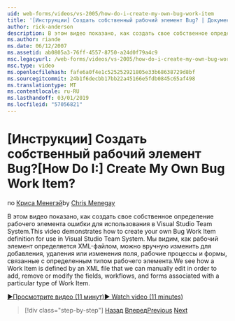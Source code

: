 ```yaml
---
uid: web-forms/videos/vs-2005/how-do-i-create-my-own-bug-work-item
title: '[Инструкции] Создать собственный рабочий элемент Bug? | Документы Майкрософт'
author: rick-anderson
description: В этом видео показано, как создать свое собственное определение рабочего элемента ошибки для использования в Visual Studio Team System. Мы видим, как рабочий элемент определяется XML-файлов...
ms.author: riande
ms.date: 06/12/2007
ms.assetid: ab0805a3-76ff-4557-8750-a24d0f79a4c9
msc.legacyurl: /web-forms/videos/vs-2005/how-do-i-create-my-own-bug-work-item
msc.type: video
ms.openlocfilehash: fafe6a0f4e1c525252921805e33b68638729d8bf
ms.sourcegitcommit: 24b1f6decbb17bb22a45166e5fdb0845c65af498
ms.translationtype: MT
ms.contentlocale: ru-RU
ms.lasthandoff: 03/01/2019
ms.locfileid: "57056821"
---
```

<a name="how-do-i-create-my-own-bug-work-item"></a><span data-ttu-id="c4595-105">[Инструкции] Создать собственный рабочий элемент Bug?</span><span class="sxs-lookup"><span data-stu-id="c4595-105">[How Do I:] Create My Own Bug Work Item?</span></span>
====================
<span data-ttu-id="c4595-106">по [Криса Менегэй](https://twitter.com/CMenegay)</span><span class="sxs-lookup"><span data-stu-id="c4595-106">by [Chris Menegay](https://twitter.com/CMenegay)</span></span>

<span data-ttu-id="c4595-107">В этом видео показано, как создать свое собственное определение рабочего элемента ошибки для использования в Visual Studio Team System.</span><span class="sxs-lookup"><span data-stu-id="c4595-107">This video demonstrates how to create your own Bug Work Item definition for use in Visual Studio Team System.</span></span> <span data-ttu-id="c4595-108">Мы видим, как рабочий элемент определяется XML-файлом, можно вручную изменить для добавления, удаления или изменения поля, рабочие процессы и формы, связанные с определенным типом рабочего элемента.</span><span class="sxs-lookup"><span data-stu-id="c4595-108">We see how a Work Item is defined by an XML file that we can manually edit in order to add, remove or modify the fields, workflows, and forms associated with a particular type of Work Item.</span></span>

[<span data-ttu-id="c4595-109">&#9654;Просмотрите видео (11 минут)</span><span class="sxs-lookup"><span data-stu-id="c4595-109">&#9654; Watch video (11 minutes)</span></span>](https://channel9.msdn.com/Blogs/ASP-NET-Site-Videos/how-do-i-create-my-own-bug-work-item)

> [!div class="step-by-step"]
> <span data-ttu-id="c4595-110">[Назад](how-do-i-integrate-defect-tracking-with-testing.md)
> [Вперед](how-do-i-write-code-more-quickly-with-unit-tests.md)</span><span class="sxs-lookup"><span data-stu-id="c4595-110">[Previous](how-do-i-integrate-defect-tracking-with-testing.md)
[Next](how-do-i-write-code-more-quickly-with-unit-tests.md)</span></span>
